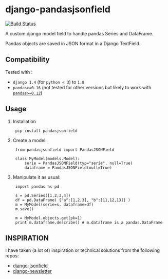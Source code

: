 # django-pandasjsonfield

[![Build Status](https://travis-ci.org/stellasia/django-pandasjsonfield.svg)](https://travis-ci.org/stellasia/django-pandasjsonfield)


A custom django model field to handle pandas Series and DataFrame. 

Pandas objects are saved in JSON format in a Django TextField.


## Compatibility

Tested with :

- `django 1.4` (for `python < 3`) to `1.8` 
- `pandas>=0.16` (not tested for other versions but likely to work with [`pandas>=0.12`](http://pandas.pydata.org/pandas-docs/stable/whatsnew.html#i-o-enhancements))


## Usage

1. Installation 

        pip install pandasjsonfield

2. Create a model:

        from pandasjsonfield import PandasJSONField

        class MyModel(models.Model):
            serie = PandasJSONField(typ="serie", null=True)
            dataframe = PandasJSONField(null=True)


3. Manipulate it as usual:

        import pandas as pd
        
        s = pd.Series([1,2,3,4])
        df = pd.DataFrame( {"a":[1,2,3], "b":[11,12,13]} )
        m = MyModel(serie=s, dataframe=df)
        m.save()
        
        m = MyModel.objects.get(pk=1)
        print m.dataframe.describe() # m.dataframe is a pandas.DataFrame


## INSPIRATION

I have taken (a lot of) inspiration or technical solutions from the following repos: 

- [django-jsonfield](https://github.com/bradjasper/django-jsonfield)
- [django-newsletter](https://github.com/dokterbob/django-newsletter/)
